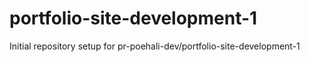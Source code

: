 # portfolio-site-development-1

Initial repository setup for pr-poehali-dev/portfolio-site-development-1
